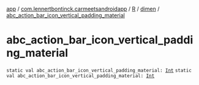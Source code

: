 [app](../../../index.md) / [com.lennertbontinck.carmeetsandroidapp](../../index.md) / [R](../index.md) / [dimen](index.md) / [abc_action_bar_icon_vertical_padding_material](./abc_action_bar_icon_vertical_padding_material.md)

# abc_action_bar_icon_vertical_padding_material

`static val abc_action_bar_icon_vertical_padding_material: `[`Int`](https://kotlinlang.org/api/latest/jvm/stdlib/kotlin/-int/index.html)
`static val abc_action_bar_icon_vertical_padding_material: `[`Int`](https://kotlinlang.org/api/latest/jvm/stdlib/kotlin/-int/index.html)